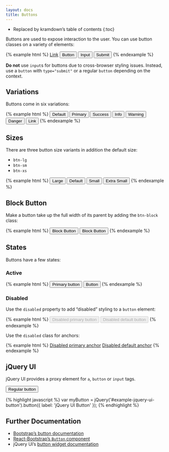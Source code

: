 ```yaml
---
layout: docs
title: Buttons
---
```


* Replaced by kramdown’s table of contents
{:toc}

Buttons are used to expose interaction to the user. You can use button classes on a variety of elements:

{% example html %}
<a class="btn btn-default" href="#" role="button">Link</a>
<button class="btn btn-default" type="submit">Button</button>
<input class="btn btn-default" type="button" value="Input">
<input class="btn btn-default" type="submit" value="Submit">
{% endexample %}

**Do not** use `input`s for buttons due to cross-browser styling issues. Instead, use a `button` with `type="submit"` or a regular `button` depending on the context.

## Variations

Buttons come in six variations:

{% example html %}
<button type="button" class="btn btn-default">Default</button>
<button type="button" class="btn btn-primary">Primary</button>
<button type="button" class="btn btn-success">Success</button>
<button type="button" class="btn btn-info">Info</button>
<button type="button" class="btn btn-warning">Warning</button>
<button type="button" class="btn btn-danger">Danger</button>
<button type="button" class="btn btn-link">Link</button>
{% endexample %}

## Sizes

There are three button size variants in addition the default size:

* `btn-lg`
* `btn-sm`
* `btn-xs`

{% example html %}
<button type="button" class="btn btn-default btn-lg">Large</button>
<button type="button" class="btn btn-default">Default</button>
<button type="button" class="btn btn-default btn-sm">Small</button>
<button type="button" class="btn btn-default btn-xs">Extra Small</button>
{% endexample %}

## Block Button

Make a button take up the full width of its parent by adding the `btn-block` class:

{% example html %}
<button type="button" class="btn btn-default btn-block">Block Button</button>
<button type="button" class="btn btn-primary btn-block">Block Button</button>
{% endexample %}

## States

Buttons have a few states:

### Active

{% example html %}
<button type="button" class="btn btn-primary active">Primary button</button>
<button type="button" class="btn btn-default active">Button</button>
{% endexample %}

### Disabled

Use the `disabled` property to add “disabled” styling to a `button` element:

{% example html %}
<button type="button" class="btn btn-primary" disabled="disabled">Disabled primary button</button>
<button type="button" class="btn btn-default" disabled="disabled">Disabled default button</button>
{% endexample %}

Use the `disabled` class for anchors:

{% example html %}
<a href="#" class="btn btn-primary disabled">Disabled primary anchor</a>
<a href="#" class="btn btn-default disabled">Disabled default anchor</a>
{% endexample %}

## jQuery UI

jQuery UI provides a proxy element for `a`, `button` or `input` tags.

<div class="luster-example">
    <button id="example-jquery-ui-button">Regular button</button>
</div>

{% highlight javascript %}
var myButton = jQuery('#example-jquery-ui-button').button({
    label: 'jQuery UI Button'
});
{% endhighlight %}

<script>
jQuery(document).ready(function() {
    var myButton = jQuery('#example-jquery-ui-button').button({
        label: 'jQuery UI Button'
    });
});
</script>

## Further Documentation

* [Bootstrap’s button documentation](http://getbootstrap.com/css/#buttons)
* [React-Bootstrap’s `Button` component](https://react-bootstrap.github.io/components.html#buttons)
* jQuery UI’s [button widget documentation](https://api.jqueryui.com/button/)
